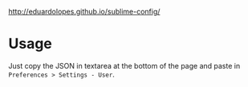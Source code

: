 http://eduardolopes.github.io/sublime-config/

Usage
=====

Just copy the JSON in textarea at the bottom of the page and paste in `Preferences > Settings - User`.